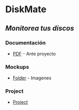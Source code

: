 # DiskMate
## _Monitorea tus discos_

### Documentación
- [PDF](https://github.com/aegrahl/DiskMate/blob/main/Documentos/Ante%20Proyecto%20Final%20Ariel%20Grahl%20(1).pdf) - Ante proyecto

### Mockups
- [Folder](https://github.com/aegrahl/DiskMate/tree/main/Mockups) - Imagenes


### Project
- [Project](https://github.com/users/aegrahl/projects/1)

